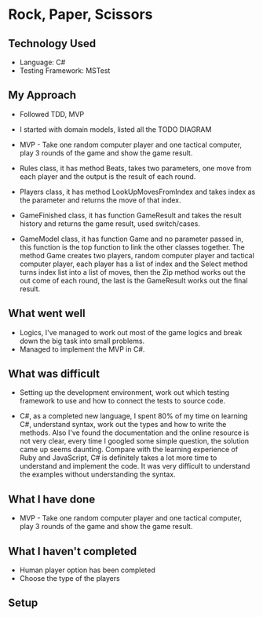 # Rock, Paper, Scissors

## Technology Used
- Language: C#
- Testing Framework: MSTest

## My Approach
- Followed TDD, MVP

- I started with domain models, listed all the TODO DIAGRAM

- MVP - Take one random computer player and one tactical computer, play 3 rounds of the game and show the game result.

- Rules class, it has method Beats, takes two parameters, one move from each player and the output is the result of each round.

- Players class, it has method LookUpMovesFromIndex and takes index as the parameter and returns the move of that index.

- GameFinished class, it has function GameResult and takes the result history and returns the game result, used switch/cases.

- GameModel class, it has function Game and no parameter passed in, this function is the top function to link the other classes together. The method Game creates two players, random computer player and tactical computer player, each player has a list of index and the Select method turns index list into a list of moves, then the Zip method works out the out come of each round, the last is the GameResult works out the final result.

## What went well
- Logics, I've managed to work out most of the game logics and break down the big task into small problems.
- Managed to implement the MVP in C#.

## What was difficult
- Setting up the development environment, work out which testing framework to use and how to connect the tests to source code.

- C#, as a completed new language, I spent 80% of my time on learning C#, understand syntax, work out the types and how to write the methods. Also I've found the documentation and the online resource is not very clear, every time I googled some simple question, the solution came up seems daunting. Compare with the learning experience of Ruby and JavaScript, C# is definitely takes a lot more time to understand and implement the code. It was very difficult to understand the examples without understanding the syntax.

## What I have done
- MVP - Take one random computer player and one tactical computer, play 3 rounds of the game and show the game result.

## What I haven't completed
- Human player option has been completed
- Choose the type of the players

## Setup
```bash
```
